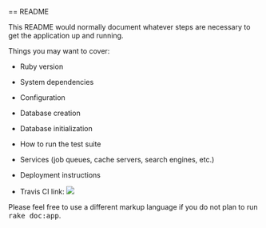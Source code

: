 == README

This README would normally document whatever steps are necessary to get the
application up and running.

Things you may want to cover:

* Ruby version

* System dependencies

* Configuration

* Database creation

* Database initialization

* How to run the test suite

* Services (job queues, cache servers, search engines, etc.)

* Deployment instructions

* Travis CI link: 
  ![](https://travis-ci.org/furey789/gcamp.svg?branch=master)

Please feel free to use a different markup language if you do not plan to run
<tt>rake doc:app</tt>.

